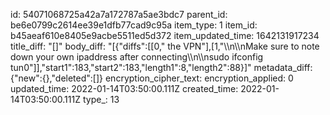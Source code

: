 id: 54071068725a42a7a172787a5ae3bdc7
parent_id: be6e0799c2614ee39e1dfb77cad9c95a
item_type: 1
item_id: b45aeaf610e8405e9acbe5511ed5d372
item_updated_time: 1642131917234
title_diff: "[]"
body_diff: "[{\"diffs\":[[0,\" the VPN\"],[1,\"\\\n\\\nMake sure to note down your own ipaddress after connecting\\\n\\\nsudo ifconfig tun0\"]],\"start1\":183,\"start2\":183,\"length1\":8,\"length2\":88}]"
metadata_diff: {"new":{},"deleted":[]}
encryption_cipher_text: 
encryption_applied: 0
updated_time: 2022-01-14T03:50:00.111Z
created_time: 2022-01-14T03:50:00.111Z
type_: 13